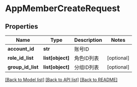 # AppMemberCreateRequest

## Properties
Name | Type | Description | Notes
------------ | ------------- | ------------- | -------------
**account_id** | **str** | 账号ID | 
**role_id_list** | **list[object]** | 角色ID列表 | [optional] 
**group_id_list** | **list[object]** | 分组ID列表 | [optional] 

[[Back to Model list]](../README.md#documentation-for-models) [[Back to API list]](../README.md#documentation-for-api-endpoints) [[Back to README]](../README.md)

